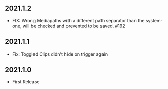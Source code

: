 ## 2021.1.2

- FIX: Wrong Mediapaths with a different path separator than the system-one, 
  will be checked and prevented to be saved. #192  

## 2021.1.1

- Fix: Toggled Clips didn't hide on trigger again

## 2021.1.0

- First Release
